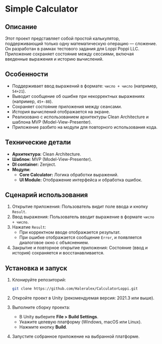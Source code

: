 # Simple Calculator

## Описание
Этот проект представляет собой простой калькулятор, поддерживающий только одну математическую операцию — сложение. Он разработан в рамках тестового задания для Loppi Poppi LLC. Приложение сохраняет состояние между сессиями, включая введенные выражения и историю вычислений.

## Особенности
- Поддерживает ввод выражений в формате: `число + число` (например, `54+21`).
- Выводит сообщение об ошибке при некорректных выражениях (например, `45+-88`).
- Сохраняет состояние приложения между сеансами.
- История вычислений отображается на экране.
- Реализовано с использованием архитектуры Clean Architecture и шаблона MVP (Model-View-Presenter).
- Приложение разбито на модули для повторного использования кода.

## Технические детали
- **Архитектура:** Clean Architecture.
- **Шаблон:** MVP (Model-View-Presenter).
- **DI container:** Zenject.
- **Модули:**
  - **Core Calculator:** Логика обработки выражений.
  - **UI Module:** Отображение интерфейса и обработка ошибок.

## Сценарий использования
1. Открытие приложения: Пользователь видит поле ввода и кнопку `Result`.
2. Ввод выражения: Пользователь вводит выражение в формате `число + число`.
3. Нажатие `Result`: 
   - При корректном вводе отображается результат.
   - При ошибке отображается сообщение `Error`, и появляется диалоговое окно с объяснением.
4. Закрытие и повторное открытие приложения: Состояние (ввод и история) сохраняется и восстанавливается.

## Установка и запуск
1. Клонируйте репозиторий:
   ```bash
   git clone https://github.com/Haleralex/CalculatorLoppi.git
2. Откройте проект в Unity (рекомендуемая версия: 2021.3 или выше).

3. Выполните сборку проекта:
   - В Unity выберите **File > Build Settings**.
   - Укажите целевую платформу (Windows, macOS или Linux).
   - Нажмите кнопку **Build**.

4. Запустите собранное приложение на выбранной платформе.
